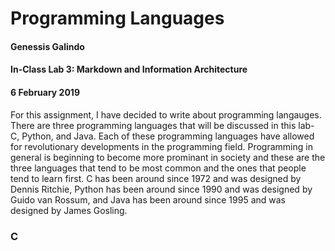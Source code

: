 # Programming Languages
#### Genessis Galindo
#### In-Class Lab 3: Markdown and Information Architecture
#### 6 February 2019

For this assignment, I have decided to write about programming langauges. There are three programming languages that will be discussed in this lab- C, Python, and Java. Each of these programming languages have allowed for revolutionary developments in the programming field. Programming in general is beginning to become more prominant in society and these are the three languages that tend to be most common and the ones that people tend to learn first. C has been around since 1972 and was designed by Dennis Ritchie, Python has been around since 1990 and was designed by Guido van Rossum, and Java has been around since 1995 and was designed by James Gosling.

### C

